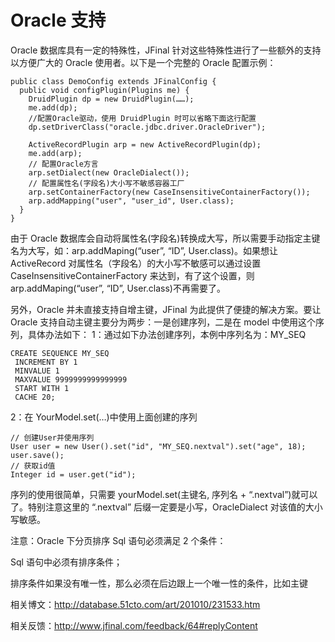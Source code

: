 # Oracle 支持

Oracle 数据库具有一定的特殊性，JFinal 针对这些特殊性进行了一些额外的支持以方便广大的 Oracle 使用者。以下是一个完整的 Oracle 配置示例：

```
public class DemoConfig extends JFinalConfig {
  public void configPlugin(Plugins me) {
    DruidPlugin dp = new DruidPlugin(……);
    me.add(dp);
    //配置Oracle驱动，使用 DruidPlugin 时可以省略下面这行配置
    dp.setDriverClass("oracle.jdbc.driver.OracleDriver");

    ActiveRecordPlugin arp = new ActiveRecordPlugin(dp);
    me.add(arp);
    // 配置Oracle方言
    arp.setDialect(new OracleDialect());
    // 配置属性名(字段名)大小写不敏感容器工厂
    arp.setContainerFactory(new CaseInsensitiveContainerFactory());
    arp.addMapping("user", "user_id", User.class);
  }
}
```

由于 Oracle 数据库会自动将属性名(字段名)转换成大写，所以需要手动指定主键名为大写，如：arp.addMaping(“user”, “ID”, User.class)。如果想让 ActiveRecord 对属性名（字段名）的大小写不敏感可以通过设置 CaseInsensitiveContainerFactory 来达到，有了这个设置，则 arp.addMaping(“user”, “ID”, User.class)不再需要了。

另外，Oracle 并未直接支持自增主键，JFinal 为此提供了便捷的解决方案。要让 Oracle 支持自动主键主要分为两步：一是创建序列，二是在 model 中使用这个序列，具体办法如下：
1：通过如下办法创建序列，本例中序列名为：MY_SEQ

```
CREATE SEQUENCE MY_SEQ
 INCREMENT BY 1
 MINVALUE 1
 MAXVALUE 9999999999999999
 START WITH 1
 CACHE 20;
```

2：在 YourModel.set(…)中使用上面创建的序列

```
// 创建User并使用序列
User user = new User().set("id", "MY_SEQ.nextval").set("age", 18);
user.save();
// 获取id值
Integer id = user.get("id");
```

序列的使用很简单，只需要 yourModel.set(主键名, 序列名 + “.nextval”)就可以了。特别注意这里的 “.nextval” 后缀一定要是小写，OracleDialect 对该值的大小写敏感。

注意：Oracle 下分页排序 Sql 语句必须满足 2 个条件：

Sql 语句中必须有排序条件；

排序条件如果没有唯一性，那么必须在后边跟上一个唯一性的条件，比如主键

相关博文：http://database.51cto.com/art/201010/231533.htm

相关反馈：http://www.jfinal.com/feedback/64#replyContent
